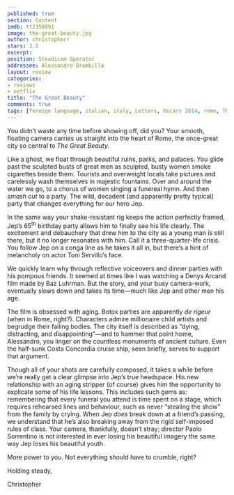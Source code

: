 ```yaml
---
published: true
section: Content
imdb: tt2358891
image: the-great-beauty.jpg
author: christopherr
stars: 3.5
excerpt: 
position: Steadicam Operator
addressee: Alessandro Brambilla 
layout: review
categories: 
- reviews
- netflix
title: "The Great Beauty"
comments: true
tags: [foreign language, italian, italy, Letters, Oscars 2014, rome, The great beauty]
---
```

<p>You didn&rsquo;t waste any time before showing off, did you? Your smooth, floating camera carries us straight into the heart of Rome, the once-great city so central to <em>The Great Beauty</em>.</p>
<p>Like a ghost, we float through beautiful ruins, parks, and palaces. You glide past the sculpted busts of great men as sculpted, busty women smoke cigarettes beside them. Tourists and overweight locals take pictures and carelessly wash themselves in majestic fountains. Over and around the water we go, to a chorus of women singing a funereal hymn. And then <em>smash cut</em> to a party. The wild, decadent (and apparently pretty typical) party that changes everything for our hero Jep.</p>
<p>In the same way your shake-resistant rig keeps the action perfectly framed, Jep&rsquo;s 65<sup>th</sup> birthday party allows him to finally see his life clearly. The excitement and debauchery that drew him to the city as a young man is still there, but it no longer resonates with him. Call it a three-quarter-life crisis. You follow Jep on a conga line as he takes it all in, but there&rsquo;s a hint of melancholy on actor Toni Servillo&rsquo;s face.</p>
<p>We quickly learn why through reflective voiceovers and dinner parties with his pompous friends. It seemed at times like I was watching a Denys Arcand film made by Baz Luhrman. But the story, and your busy camera-work, eventually slows down and takes its time&mdash;much like Jep and other men his age.</p>
<p>The film is obsessed with aging. Botox parties are apparently <em>de rigeur</em> (when in Rome, right?). Characters admire millionaire child artists and begrudge their failing bodies. The city itself is described as &ldquo;dying, distracting, and disappointing&rdquo;&mdash;and to hammer that point home, Alessandro, you linger on the countless monuments of ancient culture. Even the half-sunk Costa Concordia cruise ship, seen briefly, serves to support that argument.&nbsp;</p>
<p>Though all of your shots are carefully composed, it takes a while before we&rsquo;re really get a clear glimpse into Jep&rsquo;s true headspace. His new relationship with an aging stripper (of course) gives him the opportunity to explicate some of his life lessons. This includes such gems as: remembering that every funeral you attend is time spent on a stage, which requires rehearsed lines and behaviour, such as never &ldquo;stealing the show&rdquo; from the family by crying. When Jep <em>does</em> break down at a friend&rsquo;s passing, we understand that he&rsquo;s also breaking away from the rigid self-imposed rules of class. Your camera, thankfully, doesn&rsquo;t stray; director Paolo Sorrentino is not interested in ever losing his beautiful imagery the same way Jep loses his beautiful youth.</p>
<p>More power to you. Not everything should have to crumble, right?&nbsp;</p>
<p>Holding steady,</p>
<p>Christopher</p>